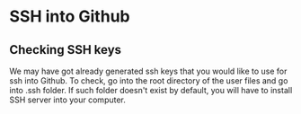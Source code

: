 # SSH into Github

## Checking SSH keys
We may have got already generated ssh keys that you would like to use for ssh into Github. To check, go into the root directory of the user files and go into .ssh folder. If such folder doesn't exist by default, you will have to install SSH server into your computer.

